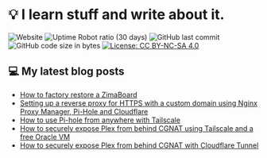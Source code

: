 # 💡 I learn stuff and write about it.

![Website](https://img.shields.io/website?url=https%3A%2F%2Ffullmetalbrackets.com)
![Uptime Robot ratio (30 days)](https://img.shields.io/uptimerobot/ratio/m796373856-345a63b6f29520df1f2520b8)
![GitHub last commit](https://img.shields.io/github/last-commit/fullmetalbrackets/blog)
![GitHub code size in bytes](https://img.shields.io/github/languages/code-size/fullmetalbrackets/blog)
[![License: CC BY-NC-SA 4.0](https://img.shields.io/badge/License-CC_BY--NC--SA_4.0-blue.svg)](https://creativecommons.org/licenses/by-nc-sa/4.0/)

## 💻 My latest blog posts
<!-- BLOG-POST-LIST:START -->
- [How to factory restore a ZimaBoard](https://fullmetalbrackets.com/blog/factory-restore-zimaboard/)
- [Setting up a reverse proxy for HTTPS with a custom domain using Nginx Proxy Manager, Pi-Hole and Cloudflare](https://fullmetalbrackets.com/blog/reverse-proxy-using-nginx-pihole-cloudflare/)
- [How to use Pi-hole from anywhere with Tailscale](https://fullmetalbrackets.com/blog/pihole-anywhere-tailscale/)
- [How to securely expose Plex from behind CGNAT using Tailscale and a free Oracle VM](https://fullmetalbrackets.com/blog/expose-plex-tailscale-vps/)
- [How to securely expose Plex from behind CGNAT with Cloudflare Tunnel](https://fullmetalbrackets.com/blog/expose-plex-with-cloudflare/)
<!-- BLOG-POST-LIST:END -->
